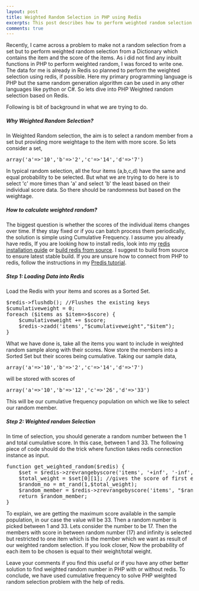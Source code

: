 ```yaml
---
layout: post
title: Weighted Random Selection in PHP using Redis
excerpts: This post describes how to perform weighted random selection in PHP using Redis as data house. The algorithm can be applied to C#, Python and others.
comments: true
---
```

Recently, I came across a problem to make not a random selection from a set but to perform weighted random selection from a Dictionary which contains the item and the score of the items. As i did not find any inbuilt functions in PHP to perform weighted random, I was forced to write one. The data for me is already in Redis so planned to perform the weighted selection using redis, if possible. Here my primary programming language is PHP but the same random generation algorithm can be used in any other languages like python or C#. So lets dive into PHP Weighted random selection based on Redis.

Following is bit of background in what we are trying to do. 

##### Why Weighted Random Selection?

In Weighted Random selection, the aim is to select a random member from a set but providing more weightage to the item with more score. So lets consider a set,
<pre lang="php">array('a'=>'10','b'=>'2','c'=>'14','d'=>'7')</pre>
In typical random selection, all the four items (a,b,c,d) have the same and equal probability to be selected. But what we are trying to do here is to select 'c' more times than 'a' and select 'b' the least based on their individual score data. So there should be randomness but based on the weightage. 

##### How to calculate weighted random?

The biggest question is whether the scores of the individual items changes over time. If they stay fixed or if you can batch process them periodically, the solution is simple using Cumulative Frequency. I assume you already have redis, If you are looking how to install redis, look into my [redis installation guide](http://www.arunchinnachamy.com/awesomeness-of-redis-redis-installation-and-configuration/ "Awesomeness of Redis – Redis Installation and Configuration") or [build redis from source](http://www.arunchinnachamy.com/howto-install-latest-redis-version-2-4-17/ "HOWTO: Install Latest Redis from source – Version 2.4.17"). I suggest to build from source to ensure latest stable build. If you are unsure how to connect from PHP to redis, follow the instructions in my [Predis tutorial](http://www.arunchinnachamy.com/awesomeness-of-redis-redis-and-php/ "Awesomeness of Redis – Redis and PHP"). 

<span style="color: #ff0000;"></span>

##### Step 1: Loading Data into Redis

Load the Redis with your items and scores as a Sorted Set.

<pre lang="php">$redis->flushdb(); //Flushes the existing keys
$cumulativeweight = 0;
foreach ($items as $item=>$score) {
    $cumulativeweight += $score;
    $redis->zadd('items',"$cumulativeweight","$item");
}</pre>
What we have done is, take all the items you want to include in weighted random sample along with their scores. Now store the members into a Sorted Set but their scores being cumulative. Taking our sample data,
<pre lang="php">array('a'=>'10','b'=>'2','c'=>'14','d'=>'7')</pre>
will be stored with scores of
<pre lang="php">array('a'=>'10','b'=>'12','c'=>'26','d'=>'33')</pre>
This will be our cumulative frequency population on which we like to select our random member.

##### Step 2: Weighted random Selection

In time of selection, you should generate a random number between the 1 and total cumulative score. In this case, between 1 and 33. The following piece of code should do the trick where function takes redis connection instance as input.
<pre lang="php">function get_weighted_random($redis) {
    $set = $redis->zrevrangebyscore('items', '+inf', '-inf', array('withscores' => true));
    $total_weight = $set[0][1]; //gives the score of first element in the set.
    $random_no = mt_rand(1,$total_weight);
    $random_member = $redis->zrevrangebyscore('items', "$random_no", '+inf', array('limit' => array('offset' => 0, 'count' => 1)));
    return $random_member;
}</pre>
To explain, we are getting the maximum score available in the sample population, in our case the value will be 33. Then a random number is picked between 1 and 33. Lets consider the number to be 17. Then the members with score in between random number (17) and infinity is selected but restricted to one item which is the member which we want as result of our weighted random selection. If you look closer, Now the probability of each item to be chosen is equal to their weight/total weight.

Leave your comments if you find this useful or if you have any other better solution to find weighted random number in PHP with or without redis. To conclude, we have used cumulative frequency to solve PHP weighted random selection problem with the help of redis. 
